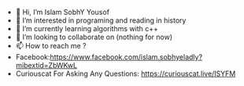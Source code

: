 - 👋 Hi, I’m Islam SobhY Yousof
- 👀 I’m interested in programing and reading in history
- 🌱 I’m currently learning algorithms with c++
- 💞️ I’m looking to collaborate on (nothing for now)
- 📫 How to reach me ?
- Facebook:https://www.facebook.com/islam.sobhyeladly?mibextid=ZbWKwL
- Curiouscat For Asking Any Questions: https://curiouscat.live/ISYFM



  

<!---
Sisco22-maker/Sisco22-maker is a ✨ special ✨ repository because its `README.md` (this file) appears on your GitHub profile.
You can click the Preview link to take a look at your changes.
--->
